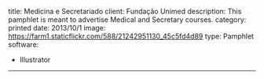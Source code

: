 title: Medicina e Secretariado
client: Fundação Unimed
description: This pamphlet is meant to advertise Medical and Secretary courses.
category: printed
date: 2013/10/1
image: https://farm1.staticflickr.com/588/21242951130_45c5fd4d89
type: Pamphlet
software:
- Illustrator
---
